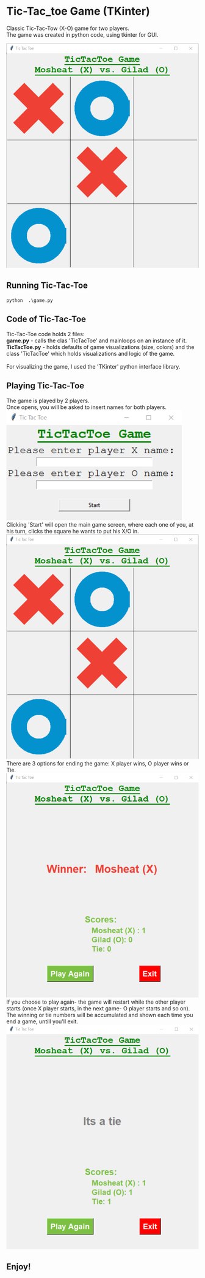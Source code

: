 # Tic-Tac_toe Game (TKinter)

Classic Tic-Tac-Tow (X-O) game for two players. <br>
The game was created in python code, using tkinter for GUI. <br>

![Project Screenshot](./imgs/scrn2.png)

## Running Tic-Tac-Toe

` python  .\game.py `

## Code of Tic-Tac-Toe

Tic-Tac-Toe code holds 2 files: <br>
**game.py** - calls the clas 'TicTacToe' and mainloops on an instance of it. <br>
**TicTacToe.py** - holds defaults of game visualizations (size, colors) and the class 'TicTacToe' which holds visualizations and logic of the game. <br><br>
For visualizing the game, I used the 'TKinter' python interface library. 

## Playing Tic-Tac-Toe

The game is played by 2 players. <br>
Once opens, you will be asked to insert names for both players.
<br>
![Names Screenshot](./imgs/scrn1.png)
<br>
Clicking 'Start' will open the main game screen, where each one of you, at his turn, clicks the square he wants to put his X/O in. <br>
![Game Screenshot](./imgs/scrn2.png)
<br>
There are 3 options for ending the game: X player wins, O player wins or Tie. <br>
![End1 Screenshot](./imgs/scrn3.png)
<br>
If you choose to play again- the game will restart while the other player starts (once X player starts, in the next game- O player starts and so on). The winning or tie numbers will be accumulated and shown each time you end a game, untill you'll exit.
<br>
![End2 Screenshot](./imgs/scrn4.png)
<br>

## Enjoy!
